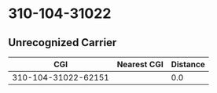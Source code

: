 # 310-104-31022
## Unrecognized Carrier


| CGI | Nearest CGI | Distance |
|-----|-------------|----------|
| 310-104-31022-62151 |  | 0.0 |
